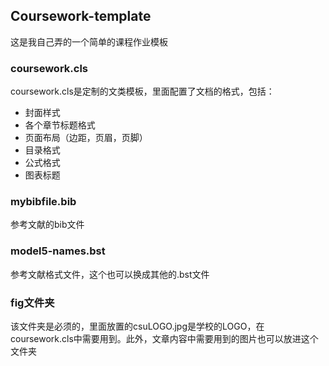 ## Coursework-template
这是我自己弄的一个简单的课程作业模板

### coursework.cls
coursework.cls是定制的文类模板，里面配置了文档的格式，包括：
- 封面样式
- 各个章节标题格式
- 页面布局（边距，页眉，页脚）
- 目录格式
- 公式格式
- 图表标题

### mybibfile.bib
参考文献的bib文件

### model5-names.bst
参考文献格式文件，这个也可以换成其他的.bst文件

### fig文件夹
该文件夹是必须的，里面放置的csuLOGO.jpg是学校的LOGO，在coursework.cls中需要用到。此外，文章内容中需要用到的图片也可以放进这个文件夹


